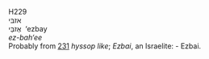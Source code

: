 H229  
אזבּי  
אֶזבַּי ‎ ‘ezbay  
*ez-bah‘ee*  
Probably from [231](h0231) *hyssop* *like*; *Ezbai*, an Israelite: -
Ezbai.  
